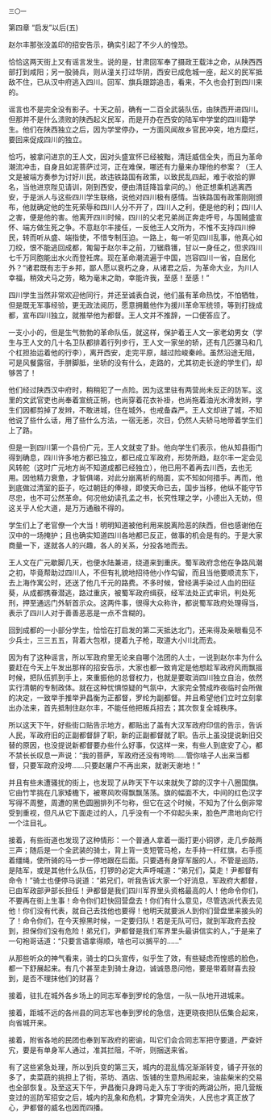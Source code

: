     三〇一 

   第四章 “启发”以后(五)

   赵尔丰那张没盖印的招安告示，确实引起了不少人的惶恐。

   恰恰这两天街上又有谣言发生。说的是，甘肃回军奉了摄政王载沣之命，从陕西西部打到咸阳；另一股骑兵，则从潼关打过华阴，西安已成危城一座，起义的民军抵敌不住，已从汉中府逃入四川。回军、旗兵跟踪追击，看来，不久也会打到四川来的。

   谣言也不是完全没有影子。十天之前，确有一二百全武装队伍，由陕西开进四川。但那并不是什么溃败的陕西起义民军，而是开办在西安的陆军中学堂的四川籍学生。他们在陕西独立之后，因为学堂停办，一方面风闻故乡官民冲突，地方糜烂，要回来促成四川的独立。

   恰巧，被拿问进京的王人文，因对头盛宣怀已经被黜，清廷威信全失，而且为革命潮流冲击，自身且如泥菩萨过河，正在难保，哪还有力量来办理他的参案？（王人文是被端方奏参为讨好川民，故违铁路国有政策，以致民乱四起，难于收拾的罪名，当他进京陛见请训，刚到西安，便由清廷降旨拿问的。）他正想乘机逃离西安，于是派人与这些四川学生联络，说他对四川极有感情。当铁路国有政策刚刚颁布，他就确定他的生死荣辱和四川人分不开了，四川人之利，便是他的利；四川人之害，便是他的害。他离开四川时候，四川的父老兄弟尚正奔走呼号，与国贼盛宣怀、端方做生死之争。不意赵尔丰接任，一反他王人文所为，不惟不支持四川绅民，转而听从盛、端指使，不惜专制压迫。一路上，每一听见四川乱事，他真心如刀绞，恨不能逃回成都，匍匐于赵尔丰之前，刀锯鼎镬，甘以一身任之，但求四川七千万同胞能出水火而登衽席。现在革命潮流遍于中国，岂容四川一省，自居化外？“诸君既有志于乡邦，鄙人愿以衰朽之身，从诸君之后，为革命大业，为川人幸福，稍效犬马之劳，略为毫末之助，幸能许我，至感！至感！”

   四川学生当然非常欢迎他同行，并还至诚表白说，他们虽有革命热忱，不怕牺牲，但是既无军事经验，更无政法阅历，愿意拥戴他作为援川革命军统领，等到打拢成都，宣布四川独立，就推举他为都督。王人文并不推辞，一口便答应了。

   一支小小的，但是生气勃勃的革命队伍，就这样，保护着王人文一家老幼男女（学生与王人文的几十名卫队都排着行列步行，王人文一家坐的轿，还有几匹骡马和几个杠担抬运着他的行李），离开西安，走完平原，越过险峻秦岭。虽然沿途无阻，可是风餐露宿，手胼脚胝，坐轿的没有什么，走路的，尤其初走长途的学生们，却够苦了！

   他们经过陕西汉中府时，稍稍犯了一点险。因为这里驻有两营尚未反正的防军。这里的文武官吏也尚奉着宣统正朔，也尚穿着花衣补褂，也尚拖着油光水滑发辫，学生们因都剪掉了发辫，不敢进城，住在城外，也戒备森严。王人文却进了城，不知他说了些什么话，用了些什么方法，一宿无恙，次日，仍然人夫轿马地带着学生们上了路。

   但是一到四川第一个县份广元，王人文就变了卦。他向学生们表示，他从知县衙门得到确息，四川许多地方都已独立，都已成立军政府，形势所趋，赵尔丰一定会见风转舵（这时广元地方尚不知道成都已经独立），他已用不着再去川西，去也无用。因他精力衰惫，才智俱竭，对此分崩离析的局面，实不知如何措手。再而，他到底做过清室的臣子，吃过朝廷的俸禄，即使天命已去，国步当移，他纵不能守节尽忠，也不可公然革命。何况他幼读孔孟之书，长究性理之学，小德出入无妨，但这关乎人伦大道，是万万通融不得的。

   学生们上了老官僚一个大当！明明知道被他利用来脱离险恶的陕西，但也感谢他在汉中的一场掩护；且也确实知道四川各地都已反正，做事的机会是有的。于是大家商量一下，遂就各人的兴趣，各人的关系，分投各地而去。

   王人文在广元歇脚几天，也便水陆兼进，绕道来到重庆。蜀军政府念他在争路风潮之初，毕竟帮助过四川人，不但有礼貌地招待他小作勾留，而且当他要顺流东下，去上海作寓公时，还送了他几千元的路费。不多时候，曾经满手染过人血的田征葵，从成都携眷潜逃，路过重庆，被蜀军政府缉获，经军法处正式审讯，判处死刑，押至通远门外斩首示众。这两件事，很得大众称许，都说蜀军政府处理得当，表示了四川人对于善善恶恶是一点不含糊的。

   回到成都的一小部分学生，恰恰在打启发的第二天抵达北门，还来得及亲眼看见不少兵士，三三五五，背着大包袱，提着九子枪，取道大小川北而去。

   因为有了这种谣言，所以军政府里无论来自哪个法团的人士，一说到赵尔丰为什么要赶在今天上午发出那样的招安告示，大家也都一致肯定是他想趁军政府风雨飘摇时候，把队伍抓到手上，来重振他的总督权力，也就是要取消四川独立自治，依然实行清朝的专制政体。就在这种忧惧惊疑的气氛中，大家完全赞成昨夜临时会所做的决定，一致举手推举尹昌衡为正都督，罗纶为副都督。并且希望他们立时立刻拿出办法来，首先抵制住赵尔丰，不能任他把叛兵招去；其次恢复全城秩序。

   所以这天下午，好些街口贴告示地方，都贴出了盖有大汉军政府印信的告示，告诉人民，军政府旧的正副都督辞了职，新的正副都督就了职。告示上虽没提说新旧交替的原因，也没提说新都督要办些什么好事，仅这样一来，有些人到底安了心，都不禁长长叹息一声说：“我的菩萨，军政府还没有垮哟……管你啥子人出来当都督，只要军政府没垮……只要赵屠户不再出来，就谢天谢地！”

   并且有些未遭骚扰的街上，也发现了从昨天下午以来就失了踪的汉字十八圈国旗。它由竹竿挑在几家矮檐下，被寒风吹得飘飘荡荡。旗的幅面不大，中间的红色汉字写得不周整，周遭的黑色圆圈排列不匀称，但它在这个时候，不知为了什么倒非常受到重视，但凡从它下面走过的人，几乎没有一个不仰起头来，脸色严肃地向它行一个注目礼。

   接着，有些街道也发现了这种情形：一个普通人拿着一面打更小铜锣，走几步敲两三声；随后是一个全武装的骑士，背上背一支短管马枪，左手持一杆红旗，右手揽着缰绳，使所骑的马一步一停地跟在后面。只要遇有身穿军服的人，不管是巡防，是陆军，或是其他什么队伍，打锣的必定大声呼喊道：“弟兄们，莫走！尹都督有命令！”骑士也便停马说道：“弟兄们，听我告诉大家一个好消息，军政府大都督，已由军政部尹部长担任！尹都督是我们四川军界里头资格最高的人！他命令你们，不要再在街上生事！命令你们赶快回营盘去！你们有什么意见，尽管选派代表去见他！你们没有代表，就自己去找他也要得！他明天就要派人到你们营盘里来接头的了！命令你们，在今天擦黑时候，一定要归队！若是无队可归，就到军政府去投到，担保你们没有危险！弟兄们，尹都督是我们军界里头最讲信实的人，”于是来了一句袍哥话道：“只要言语拿得顺，啥也可以搁平的……”

   从那些听众的神气看来，骑士的口头宣传，似乎生了效，有些疑虑而惶惑的脸色，都一下舒展起来。有几个甚至走到骑士身边，诚诚恳恳问他，要是带着财喜去投到，是否不理抹他们的财喜？

   接着，驻扎在城外各乡场上的同志军奉到罗纶的急信，一队一队地开进城来。

   接着，距城不远的各州县的同志军也奉到罗纶的急信，连更晓夜把队伍集合起来，向省城开来。

   接着，附省各地的民团也奉到军政府的密谕，叫它们会合同志军把守要道，严查奸宄，要是有单身军人通过，准其拦阻，不听，则捆送来省。

   有了这些紧急处理，所以到兵变的第三天，城内的混乱情况渐渐转变，铺子开张的多了，卖菜蔬的挑担上了街，茶坊、酒店、饭铺的生意热闹起来，油盐柴米的交易也全部恢复。及至这天下午，尹昌衡只身跨马走入东丁字街的两湖公所，把几营叛变过的巡防军招安之后，城内的乱象和危机，才算完全消失，人民也才真正放了心，尹都督的威名也因而四播。


